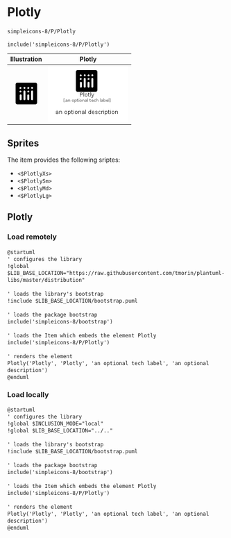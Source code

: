 # Plotly


```text
simpleicons-8/P/Plotly
```

```text
include('simpleicons-8/P/Plotly')
```



| Illustration | Plotly |
| :---: | :---: |
| ![illustration for Illustration](../../simpleicons-8/P/Plotly.png) | ![illustration for Plotly](../../simpleicons-8/P/Plotly.Local.png) |



## Sprites
The item provides the following sriptes:

- `<$PlotlyXs>`
- `<$PlotlySm>`
- `<$PlotlyMd>`
- `<$PlotlyLg>`





## Plotly

### Load remotely
```plantuml
@startuml
' configures the library
!global $LIB_BASE_LOCATION="https://raw.githubusercontent.com/tmorin/plantuml-libs/master/distribution"

' loads the library's bootstrap
!include $LIB_BASE_LOCATION/bootstrap.puml

' loads the package bootstrap
include('simpleicons-8/bootstrap')

' loads the Item which embeds the element Plotly
include('simpleicons-8/P/Plotly')

' renders the element
Plotly('Plotly', 'Plotly', 'an optional tech label', 'an optional description')
@enduml
```

### Load locally
```plantuml
@startuml
' configures the library
!global $INCLUSION_MODE="local"
!global $LIB_BASE_LOCATION="../.."

' loads the library's bootstrap
!include $LIB_BASE_LOCATION/bootstrap.puml

' loads the package bootstrap
include('simpleicons-8/bootstrap')

' loads the Item which embeds the element Plotly
include('simpleicons-8/P/Plotly')

' renders the element
Plotly('Plotly', 'Plotly', 'an optional tech label', 'an optional description')
@enduml
```

